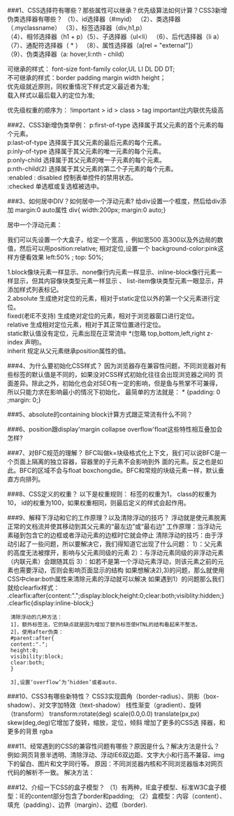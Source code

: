 ###1、CSS选择符有哪些？那些属性可以继承？优先级算法如何计算？CSS3新增伪类选择器有哪些？
  （1）、id选择器（#myid）   （2）、类选择器（.myclassname） （3）、标签选择器（div,h1,p）</br>
  （4）、相邻选择器（h1 + p）（5）、子选择器（ul<li）   （6）、后代选择器（li  a） </br>
  （7）、通配符选择器（ * ） （8）、属性选择器（a[rel = "external"]） </br>
  （9）、伪类选择器（a: hover,li:nth - child）</br>
  
  可继承的样式： font-size font-family color,UL LI DL DD DT;</br>
  不可继承的样式：border padding margin width height；</br>
  优先级就近原则，同权重情况下样式定义最近者为准;</br>
  载入样式以最后载入的定位为准;</br>
  
  优先级权重的顺序为：
  !important > id > class > tag important比内联优先级高
  
 
###2、CSS3新增伪类举例：
  p:first-of-type 选择属于其父元素的首个元素的每个元素。</br>
  p:last-of-type 选择属于其父元素的最后元素的每个元素。</br>
  p:inly-of-type 选择属于其父元素的唯一元素的每个元素。</br>
  p:only-child 选择属于其父元素的唯一子元素的每个元素。</br>
  p:nth-child(2) 选择属于其父元素的第二个子元素的每个元素。</br>
  :enabled : disabled 控制表单控件的禁用状态。</br>
  :checked 单选框或复选框被选中。</br>
  

###3、如何居中DIV？如何居中一个浮动元素?
  给div设置一个框度，然后给div添加 margin:0 auto属性
  div{ width:200px; margin:0 auto;}
  
  居中一个浮动元素：
  
  我们可以先设置一个大盒子，给定一个宽高 ，例如宽500 高300以及外边局的数值，然后可以用position:relative;
  相对定位,设置一个 background-color:pink这样方便看效果 left:50% ; top: 50%;
  
  1.block像块元素一样显示、none像行内元素一样显示、inline-block像行元素一样显示，但其内容像块类型元素一样显示 、
  list-item像块类型元素一眼显示，并添加样式列表标记。</br>
  2.absolute 生成绝对定位的元素，相对于static定位以外的第一个父元素进行定位。</br>
   fixed(老IE不支持) 生成绝对定位的元素，相对于浏览器窗口进行定位。</br>
   relative 生成相对定位元素，相对于其正常位置进行定位。</br>
   static默认值没有定位，元素出现在正常流中 *(忽略 top,bottom,left,right z-index 声明)。</br>
   inherit 规定从父元素继承position属性的值。
   
  
###4、为什么要初始化CSS样式？
     因为浏览器存在兼容性问题，不同浏览器对有些标签的默认值是不同的，如果没对CSS样式初始化往往会出现浏览器之间的
   页面差异。除此之外，初始化也会对SEO有一定的影响，但是鱼与熊掌不可兼得，所以只能力求在影响最小的情况下初始化，
   最简单的方法就是： * {padding: 0 ;margin: 0;}


###5、absolute的containing block计算方式跟正常流有什么不同？

###6、position跟display'margin collapse overflow'float这些特性相互叠加会怎样?

###7、对BFC规范的理解？
    BFC叫做k=块级格式化上下文，我们可以说BFC是一个页面上隔离的独立容器，容器里的子元素不会影响到外
    面的元素。反之也是如此。BFC的区域不会与float boxchongdie。BFC和常规的块级元素一样，默认垂直方向排列。
    
###8、CSS定义的权重？
    以下是权重规则：
       标签的权重为1，
       class的权重为10，
       id的权重为100，如果权重相同，则最后定义的样式会起作用。
    
###9、解释下浮动和它的工作原理？以及清除浮动的技巧？
    浮动就是使元素脱离正常的文档流并使其移动到其父元素的“最左边”或“最右边”
    工作原理：当浮动元素碰到包含它的边框或者浮动元素的边框时它就会停止
    清除浮动的技巧：由于浮动引起了一些问题，所以要解决它，我们得知道它出现了什么问题：
    1）：父元素的高度无法被撑开，影响与父元素同级的元素
    2）：与浮动元素同级的非浮动元素（内联元素）会跟随其后
    3）：如若不是第一个浮动元素浮动，则该元素之前的元素也需要浮动，否则会影响页面显示的结构
    如果想解决2),3)的问题，那么就使用CSS中clear:both属性来清除元素的浮动就可以解决
    如果遇到1）的问题那么我们就给clearfix样式：
         .clearfix:after{content:".";display:block;height:0;clear:both;visiblity:hidden;}
         .clearfic{display:inline-block;}
         
     清除浮动的几种方法：
     1]，额外标签法，它的缺点就是因为增加了额外标签使HTNL的结构看起来不整洁。
     2]，使用after伪类：
     #parent:after{
     content:".";
     height:0;
     visibility:block;
     clear:both;
     }
     
     3],设置‘overflow’为‘hidden’或者auto.
     
 
###10、CSS3有哪些新特性？
     CSS3实现圆角（border-radius）、阴影（box-shadow）、对文字加特效（text-shadow）
     线性渐变（gradient）、旋转（transform） transform:rotate(deg) scale(0.0,0.0)
     translate(px,px) skew(deg,deg)它增加了旋转，缩放，定位，倾斜  增加了更多的CSS选
     择器，和更多的背景 rgba
     
###11、经常遇到的CSS的兼容性问题有哪些？原因是什么？解决方法是什么？
     例如:网页背景半透明、清除浮动、浮动IE6双边距、文字大小和行高不兼容、img下的留白、图片和文字同行等。
     原因：不同浏览器内核和不同浏览器版本对网页代码的解析不一致。
     解决方法：
     
###12、介绍一下CSS的盒子模型？
      （1）有两种，IE盒子模型、标准W3C盒子模型：IE的content部分包含了border和padding;
      （2）盒模型：内容（content）、填充（padding）、边界（margin）、边框（border).
      
